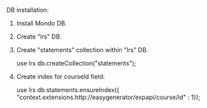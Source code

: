 DB installation:

1. Install Mondo DB.
2. Create "lrs" DB.
3. Create "statements" collection within "lrs" DB.  

    use lrs
    db.createCollection("statements");  

4. Create index for courseId field:
    
    use lrs
    db.statements.ensureIndex({ "context.extensions.http://easygenerator/expapi/course/id" : 1});  
